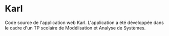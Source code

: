 # Karl

Code source de l'application web Karl.
L'application a été développée dans le cadre d'un TP scolaire de Modélisation et Analyse de Systèmes.

